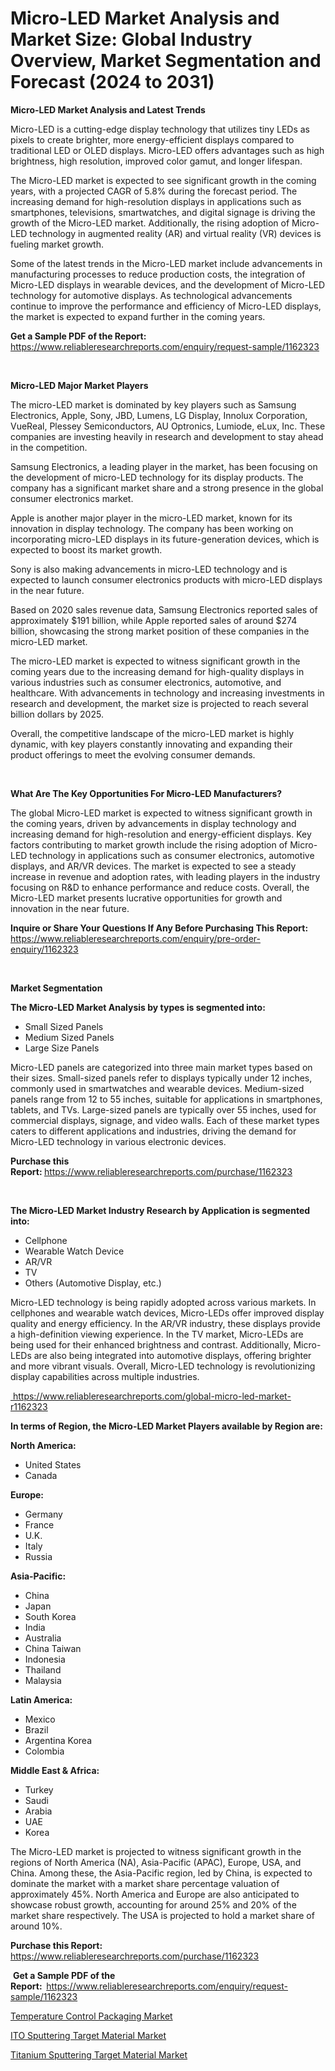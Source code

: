 <p><h1>Micro-LED Market Analysis and Market Size: Global Industry Overview, Market Segmentation and Forecast (2024 to 2031)</h1></p><p><strong>Micro-LED Market Analysis and Latest Trends</strong></p>
<p><p>Micro-LED is a cutting-edge display technology that utilizes tiny LEDs as pixels to create brighter, more energy-efficient displays compared to traditional LED or OLED displays. Micro-LED offers advantages such as high brightness, high resolution, improved color gamut, and longer lifespan.</p><p>The Micro-LED market is expected to see significant growth in the coming years, with a projected CAGR of 5.8% during the forecast period. The increasing demand for high-resolution displays in applications such as smartphones, televisions, smartwatches, and digital signage is driving the growth of the Micro-LED market. Additionally, the rising adoption of Micro-LED technology in augmented reality (AR) and virtual reality (VR) devices is fueling market growth.</p><p>Some of the latest trends in the Micro-LED market include advancements in manufacturing processes to reduce production costs, the integration of Micro-LED displays in wearable devices, and the development of Micro-LED technology for automotive displays. As technological advancements continue to improve the performance and efficiency of Micro-LED displays, the market is expected to expand further in the coming years.</p></p>
<p><strong>Get a Sample PDF of the Report:&nbsp;</strong> <a href="https://www.reliableresearchreports.com/enquiry/request-sample/1162323">https://www.reliableresearchreports.com/enquiry/request-sample/1162323</a></p>
<p>&nbsp;</p>
<p><strong>Micro-LED Major Market Players</strong></p>
<p><p>The micro-LED market is dominated by key players such as Samsung Electronics, Apple, Sony, JBD, Lumens, LG Display, Innolux Corporation, VueReal, Plessey Semiconductors, AU Optronics, Lumiode, eLux, Inc. These companies are investing heavily in research and development to stay ahead in the competition.</p><p>Samsung Electronics, a leading player in the market, has been focusing on the development of micro-LED technology for its display products. The company has a significant market share and a strong presence in the global consumer electronics market.</p><p>Apple is another major player in the micro-LED market, known for its innovation in display technology. The company has been working on incorporating micro-LED displays in its future-generation devices, which is expected to boost its market growth.</p><p>Sony is also making advancements in micro-LED technology and is expected to launch consumer electronics products with micro-LED displays in the near future.</p><p>Based on 2020 sales revenue data, Samsung Electronics reported sales of approximately $191 billion, while Apple reported sales of around $274 billion, showcasing the strong market position of these companies in the micro-LED market.</p><p>The micro-LED market is expected to witness significant growth in the coming years due to the increasing demand for high-quality displays in various industries such as consumer electronics, automotive, and healthcare. With advancements in technology and increasing investments in research and development, the market size is projected to reach several billion dollars by 2025.</p><p>Overall, the competitive landscape of the micro-LED market is highly dynamic, with key players constantly innovating and expanding their product offerings to meet the evolving consumer demands.</p></p>
<p>&nbsp;</p>
<p><strong>What Are The Key Opportunities For Micro-LED Manufacturers?</strong></p>
<p><p>The global Micro-LED market is expected to witness significant growth in the coming years, driven by advancements in display technology and increasing demand for high-resolution and energy-efficient displays. Key factors contributing to market growth include the rising adoption of Micro-LED technology in applications such as consumer electronics, automotive displays, and AR/VR devices. The market is expected to see a steady increase in revenue and adoption rates, with leading players in the industry focusing on R&D to enhance performance and reduce costs. Overall, the Micro-LED market presents lucrative opportunities for growth and innovation in the near future.</p></p>
<p><strong>Inquire or Share Your Questions If Any Before Purchasing This Report:</strong> <a href="https://www.reliableresearchreports.com/enquiry/pre-order-enquiry/1162323">https://www.reliableresearchreports.com/enquiry/pre-order-enquiry/1162323</a></p>
<p>&nbsp;</p>
<p><strong>Market Segmentation</strong></p>
<p><strong>The Micro-LED Market Analysis by types is segmented into:</strong></p>
<p><ul><li>Small Sized Panels</li><li>Medium Sized Panels</li><li>Large Size Panels</li></ul></p>
<p><p>Micro-LED panels are categorized into three main market types based on their sizes. Small-sized panels refer to displays typically under 12 inches, commonly used in smartwatches and wearable devices. Medium-sized panels range from 12 to 55 inches, suitable for applications in smartphones, tablets, and TVs. Large-sized panels are typically over 55 inches, used for commercial displays, signage, and video walls. Each of these market types caters to different applications and industries, driving the demand for Micro-LED technology in various electronic devices.</p></p>
<p><strong>Purchase this Report:&nbsp;</strong><a href="https://www.reliableresearchreports.com/purchase/1162323">https://www.reliableresearchreports.com/purchase/1162323</a></p>
<p>&nbsp;</p>
<p><strong>The Micro-LED Market Industry Research by Application is segmented into:</strong></p>
<p><ul><li>Cellphone</li><li>Wearable Watch Device</li><li>AR/VR</li><li>TV</li><li>Others (Automotive Display, etc.)</li></ul></p>
<p><p>Micro-LED technology is being rapidly adopted across various markets. In cellphones and wearable watch devices, Micro-LEDs offer improved display quality and energy efficiency. In the AR/VR industry, these displays provide a high-definition viewing experience. In the TV market, Micro-LEDs are being used for their enhanced brightness and contrast. Additionally, Micro-LEDs are also being integrated into automotive displays, offering brighter and more vibrant visuals. Overall, Micro-LED technology is revolutionizing display capabilities across multiple industries.</p></p>
<p><a href="https://www.reliableresearchreports.com/global-micro-led-market-r1162323">&nbsp;https://www.reliableresearchreports.com/global-micro-led-market-r1162323</a></p>
<p><strong>In terms of Region, the Micro-LED Market Players available by Region are:</strong></p>
<p>
    <p> <strong> North America: </strong>
        <ul>
            <li>United States</li>
            <li>Canada</li>
        </ul>
        </p> 
    <p> <strong> Europe: </strong>
        <ul>
            <li>Germany</li>
            <li>France</li>
            <li>U.K.</li>
            <li>Italy</li>
            <li>Russia</li>
        </ul>
        </p> 
    <p> <strong> Asia-Pacific: </strong>
        <ul>
            <li>China</li>
            <li>Japan</li>
            <li>South Korea</li>
            <li>India</li>
            <li>Australia</li>
            <li>China Taiwan</li>
            <li>Indonesia</li>
            <li>Thailand</li>
            <li>Malaysia</li>
        </ul>
        </p> 
    <p> <strong> Latin America: </strong>
        <ul>
            <li>Mexico</li>
            <li>Brazil</li>
            <li>Argentina Korea</li>
            <li>Colombia</li>
        </ul>
        </p> 
    <p> <strong> Middle East & Africa: </strong>
        <ul>
            <li>Turkey</li>
            <li>Saudi</li>
            <li>Arabia</li>
            <li>UAE</li>
            <li>Korea</li>
        </ul>
    </p>
    </p>
<p><p>The Micro-LED market is projected to witness significant growth in the regions of North America (NA), Asia-Pacific (APAC), Europe, USA, and China. Among these, the Asia-Pacific region, led by China, is expected to dominate the market with a market share percentage valuation of approximately 45%. North America and Europe are also anticipated to showcase robust growth, accounting for around 25% and 20% of the market share respectively. The USA is projected to hold a market share of around 10%.</p></p>
<p><strong>Purchase this Report: </strong><a href="https://www.reliableresearchreports.com/purchase/1162323">https://www.reliableresearchreports.com/purchase/1162323</a></p>
<p>&nbsp;<strong>Get a Sample PDF of the Report:&nbsp;&nbsp;</strong><a href="https://www.reliableresearchreports.com/enquiry/request-sample/1162323">https://www.reliableresearchreports.com/enquiry/request-sample/1162323</a></p>
<p><strong></strong></p>
<p><p><a href="https://github.com/Bryanturray6576/Market-Research-Report-List-1/blob/main/temperature-control-packaging-market.md">Temperature Control Packaging Market</a></p><p><a href="https://github.com/amandajanedonnelly/Market-Research-Report-List-1/blob/main/ito-sputtering-target-material-market.md">ITO Sputtering Target Material Market</a></p><p><a href="https://github.com/ChloeConn57/Market-Research-Report-List-1/blob/main/titanium-sputtering-target-material-market.md">Titanium Sputtering Target Material Market</a></p></p>